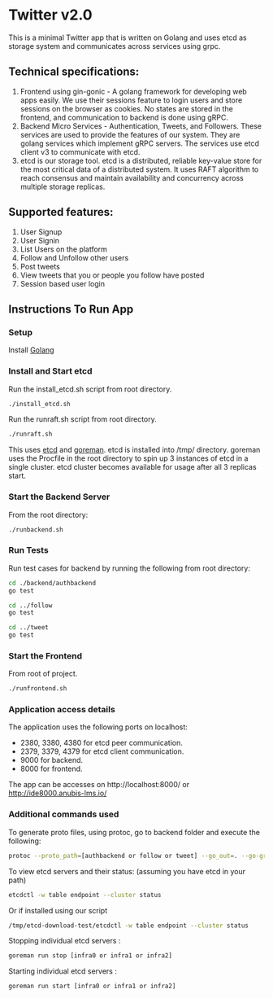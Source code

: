 # Twitter v2.0

This is a minimal Twitter app that is written on Golang and uses etcd as storage system and communicates across services using grpc.

## Technical specifications:

1. Frontend using gin-gonic - A golang framework for developing web apps easily. We use their sessions feature to login users and store sessions on the browser as cookies. No states are stored in the frontend, and communication to backend is done using gRPC.
2. Backend Micro Services - Authentication, Tweets, and Followers. These services are used to provide the features of our system. They are golang services which implement gRPC servers. The services use etcd client v3 to communicate with etcd.
3. etcd is our storage tool. etcd is a distributed, reliable key-value store for the most critical data of a distributed system. It uses RAFT algorithm to reach consensus and maintain availability and concurrency across multiple storage replicas.

## Supported features:
1. User Signup
2. User Signin
3. List Users on the platform
4. Follow and Unfollow other users
5. Post tweets
6. View tweets that you or people you follow have posted
7. Session based user login

## Instructions To Run App
### Setup

Install [Golang](https://go.dev/doc/install)

### Install and Start etcd

Run the install_etcd.sh script from root directory.
```bash
./install_etcd.sh
```
Run the runraft.sh script from root directory.
```bash
./runraft.sh
```
This uses [etcd](https://github.com/etcd-io/etcd) and [goreman](https://github.com/mattn/goreman).
etcd is installed into /tmp/ directory. goreman uses the Procfile in the root directory to spin up 3 instances of etcd in a single cluster. etcd cluster becomes available for usage after all 3 replicas start.

### Start the Backend Server

From the root directory:
```bash
./runbackend.sh
```

### Run Tests

Run test cases for backend by running the following from root directory:
```bash
cd ./backend/authbackend
go test 

cd ../follow
go test 

cd ../tweet
go test 
```

### Start the Frontend

From root of project.  

```bash
./runfrontend.sh
```

### Application access details

The application uses the following ports on localhost:
- 2380, 3380, 4380 for etcd peer communication.
- 2379, 3379, 4379 for etcd client communication.
- 9000 for backend.
- 8000 for frontend.

The app can be accesses on http://localhost:8000/ or http://ide8000.anubis-lms.io/

### Additional commands used

To generate proto files, using protoc, go to backend folder and execute the following:
```bash
protoc --proto_path=[authbackend or follow or tweet] --go_out=. --go-grpc_out=. [authbackend or follow or tweet]/*.proto
```

To view etcd servers and their status: (assuming you have etcd in your path)
```bash
etcdctl -w table endpoint --cluster status
```
Or if installed using our script
```bash
/tmp/etcd-download-test/etcdctl -w table endpoint --cluster status
```

Stopping individual etcd servers :
```bash
goreman run stop [infra0 or infra1 or infra2]
```
Starting individual etcd servers :
```bash
goreman run start [infra0 or infra1 or infra2]
```